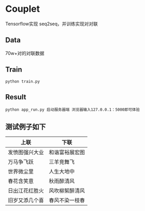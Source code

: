 Couplet
=========
Tensorflow实现 seq2seq，并训练实现对对联

Data
--------
70w+对的对联数据

Train
--------
    python train.py
Result
-----------
    python app_run.py 启动服务器端 浏览器输入127.0.0.1：5000即可体验

测试例子如下
--------

上联  | 下联  
---- | ----- 
发愤图强兴大业  | 和谐富裕展宏图
万马争飞跃  | 三羊竞舞飞
世界微尘里  | 人生大地中
春花含笑意  | 秋雨醉清风
日出江花红胜火  | 风吹柳絮醉清风
旧岁又添几个喜 | 春风不染一枝春
